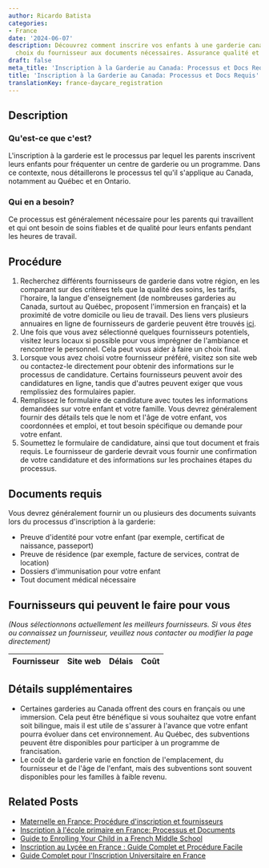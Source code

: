 ```yaml
---
author: Ricardo Batista
categories:
- France
date: '2024-06-07'
description: Découvrez comment inscrire vos enfants à une garderie canadienne, du
  choix du fournisseur aux documents nécessaires. Assurance qualité et tarifs inclus.
draft: false
meta_title: 'Inscription à la Garderie au Canada: Processus et Docs Requis'
title: 'Inscription à la Garderie au Canada: Processus et Docs Requis'
translationKey: france-daycare_registration
---
```


## Description
### Qu'est-ce que c'est?
L'inscription à la garderie est le processus par lequel les parents inscrivent leurs enfants pour fréquenter un centre de garderie ou un programme. Dans ce contexte, nous détaillerons le processus tel qu'il s'applique au Canada, notamment au Québec et en Ontario.

### Qui en a besoin?
Ce processus est généralement nécessaire pour les parents qui travaillent et qui ont besoin de soins fiables et de qualité pour leurs enfants pendant les heures de travail.

## Procédure

1. Recherchez différents fournisseurs de garderie dans votre région, en les comparant sur des critères tels que la qualité des soins, les tarifs, l'horaire, la langue d'enseignement (de nombreuses garderies au Canada, surtout au Québec, proposent l'immersion en français) et la proximité de votre domicile ou lieu de travail. Des liens vers plusieurs annuaires en ligne de fournisseurs de garderie peuvent être trouvés [ici](https://www.ontario.ca/page/child-care-and-daycare).
2. Une fois que vous avez sélectionné quelques fournisseurs potentiels, visitez leurs locaux si possible pour vous imprégner de l'ambiance et rencontrer le personnel. Cela peut vous aider à faire un choix final.
3. Lorsque vous avez choisi votre fournisseur préféré, visitez son site web ou contactez-le directement pour obtenir des informations sur le processus de candidature. Certains fournisseurs peuvent avoir des candidatures en ligne, tandis que d'autres peuvent exiger que vous remplissiez des formulaires papier.
4. Remplissez le formulaire de candidature avec toutes les informations demandées sur votre enfant et votre famille. Vous devrez généralement fournir des détails tels que le nom et l'âge de votre enfant, vos coordonnées et emploi, et tout besoin spécifique ou demande pour votre enfant.
5. Soumettez le formulaire de candidature, ainsi que tout document et frais requis. Le fournisseur de garderie devrait vous fournir une confirmation de votre candidature et des informations sur les prochaines étapes du processus.

## Documents requis
Vous devrez généralement fournir un ou plusieurs des documents suivants lors du processus d'inscription à la garderie:
- Preuve d'identité pour votre enfant (par exemple, certificat de naissance, passeport)
- Preuve de résidence (par exemple, facture de services, contrat de location)
- Dossiers d'immunisation pour votre enfant
- Tout document médical nécessaire

## Fournisseurs qui peuvent le faire pour vous

_(Nous sélectionnons actuellement les meilleurs fournisseurs. Si vous êtes ou connaissez un fournisseur, veuillez nous contacter ou modifier la page directement)_

| Fournisseur     |     Site web    |     Délais       |       Coût       |
| :-------------: | :-------------: |  :-------------: | :-------------: |

## Détails supplémentaires
- Certaines garderies au Canada offrent des cours en français ou une immersion. Cela peut être bénéfique si vous souhaitez que votre enfant soit bilingue, mais il est utile de s'assurer à l'avance que votre enfant pourra évoluer dans cet environnement. Au Québec, des subventions peuvent être disponibles pour participer à un programme de francisation.
- Le coût de la garderie varie en fonction de l'emplacement, du fournisseur et de l'âge de l'enfant, mais des subventions sont souvent disponibles pour les familles à faible revenu.


## Related Posts

- [Maternelle en France: Procédure d'inscription et fournisseurs](https://tramitit.com/fr/guides/france/inscription_a_lecole_maternelle/)
- [Inscription à l'école primaire en France: Processus et Documents](https://tramitit.com/fr/guides/france/inscription_a_lecole_primaire/)
- [Guide to Enrolling Your Child in a French Middle School](https://tramitit.com/fr/guides/france/inscription_au_college/)
- [Inscription au Lycée en France : Guide Complet et Procédure Facile](https://tramitit.com/fr/guides/france/inscription_au_lycee/)
- [Guide Complet pour l'Inscription Universitaire en France](https://tramitit.com/fr/guides/france/inscription_a_luniversite/)